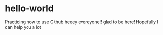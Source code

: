 # hello-world
Practicing how to use Github
heeey evereyone!! glad to be here! Hopefully I can help you a lot
